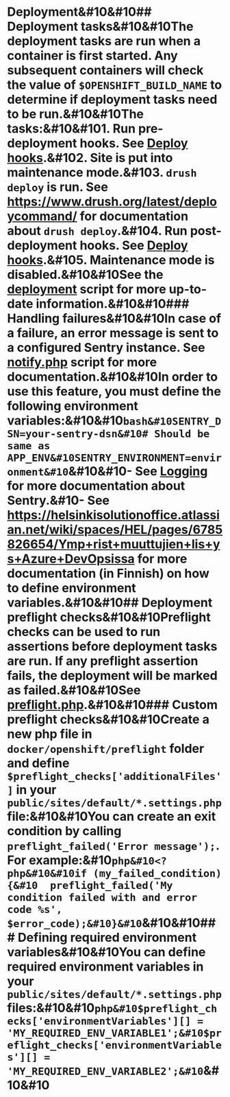 # Deployment&#10&#10## Deployment tasks&#10&#10The deployment tasks are run when a container is first started. Any subsequent containers will check the value of `$OPENSHIFT_BUILD_NAME` to determine if deployment tasks need to be run.&#10&#10The tasks:&#10&#101. Run pre-deployment hooks. See [Deploy hooks](https://github.com/City-of-Helsinki/drupal-module-helfi-api-base/blob/main/documentation/deploy-hooks.md).&#102. Site is put into maintenance mode.&#103. `drush deploy` is run. See https://www.drush.org/latest/deploycommand/ for documentation about `drush deploy`.&#104. Run post-deployment hooks. See [Deploy hooks](https://github.com/City-of-Helsinki/drupal-module-helfi-api-base/blob/main/documentation/deploy-hooks.md).&#105. Maintenance mode is disabled.&#10&#10See the [deployment](/docker/openshift/entrypoints/20-deploy.sh) script for more up-to-date information.&#10&#10### Handling failures&#10&#10In case of a failure, an error message is sent to a configured Sentry instance. See [notify.php](/docker/openshift/notify.php) script for more documentation.&#10&#10In order to use this feature, you must define the following environment variables:&#10&#10```bash&#10SENTRY_DSN=your-sentry-dsn&#10# Should be same as APP_ENV&#10SENTRY_ENVIRONMENT=environment&#10```&#10&#10- See [Logging](/documentation/logging.md) for more documentation about Sentry.&#10- See https://helsinkisolutionoffice.atlassian.net/wiki/spaces/HEL/pages/6785826654/Ymp+rist+muuttujien+lis+ys+Azure+DevOpsissa for more documentation (in Finnish) on how to define environment variables.&#10&#10## Deployment preflight checks&#10&#10Preflight checks can be used to run assertions before deployment tasks are run. If any preflight assertion fails, the deployment will be marked as failed.&#10&#10See [preflight.php](/docker/openshift/preflight/preflight.php).&#10&#10### Custom preflight checks&#10&#10Create a new php file in `docker/openshift/preflight` folder and define `$preflight_checks['additionalFiles']` in your `public/sites/default/*.settings.php` file:&#10&#10You can create an exit condition by calling `preflight_failed('Error message');`. For example:&#10```php&#10<?php&#10&#10if (my_failed_condition) {&#10  preflight_failed('My condition failed with and error code %s', $error_code);&#10}&#10```&#10&#10### Defining required environment variables&#10&#10You can define required environment variables in your `public/sites/default/*.settings.php` files:&#10&#10```php&#10$preflight_checks['environmentVariables'][] = 'MY_REQUIRED_ENV_VARIABLE1';&#10$preflight_checks['environmentVariables'][] = 'MY_REQUIRED_ENV_VARIABLE2';&#10```&#10&#10
